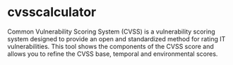 # cvsscalculator

Common Vulnerability Scoring System (CVSS) is a vulnerability scoring system designed to provide an open and standardized method for rating IT vulnerabilities.
This tool shows the components of the CVSS score and allows you to refine the CVSS base, temporal and environmental scores.
